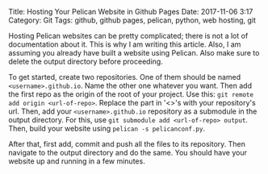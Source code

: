 Title: Hosting Your Pelican Website in Github Pages
Date: 2017-11-06 3:17
Category: Git
Tags: github, github pages, pelican, python, web hosting, git

Hosting Pelican websites can be pretty complicated; there is not a lot
of documentation about it. This is why I am writing this article. Also, I am assuming
you already have built a website using Pelican. Also make sure to delete the output
directory before proceeding.

To get started, create two repositories. One of them should be named `<username>.github.io`.
Name the other one whatever you want. Then add the first repo as the origin of the
root of your project. Use this: `git remote add origin <url-of-repo>`. Replace the part
in '<>'s with your repository's url. Then, add your `<username>.github.io` repository
as a submodule in the output directory. For this, use `git submodule add <url-of-repo> output`.
Then, build your website using `pelican -s pelicanconf.py`.

After that, first add, commit and push all the files to its repository. Then navigate
to the output directory and do the same. You should have your website up and running in
a few minutes.
